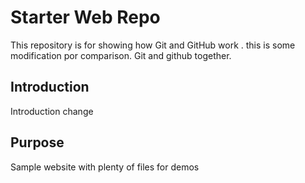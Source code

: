 # Starter Web Repo

This repository is for showing how Git and GitHub work . this is some modification por comparison.
Git and github together.

## Introduction

Introduction change

## Purpose

Sample website with plenty of files for demos